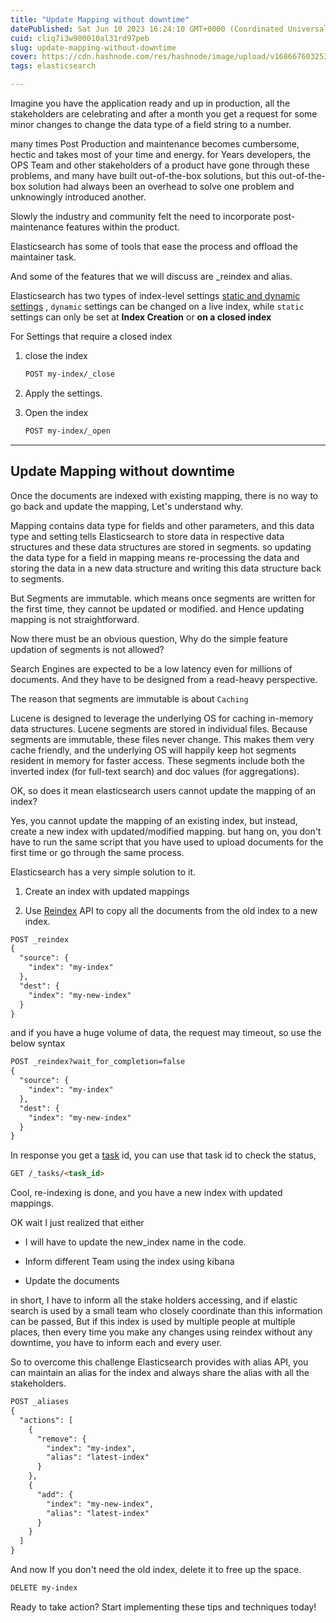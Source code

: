 ```yaml
---
title: "Update Mapping without downtime"
datePublished: Sat Jun 10 2023 16:24:10 GMT+0000 (Coordinated Universal Time)
cuid: cliq7i3w900010al31rd97peb
slug: update-mapping-without-downtime
cover: https://cdn.hashnode.com/res/hashnode/image/upload/v1686676032533/32676f0d-5cb2-48f0-b191-2f379f2b07e1.png
tags: elasticsearch

---
```


  
Imagine you have the application ready and up in production, all the stakeholders are celebrating and after a month you get a request for some minor changes to change the data type of a field string to a number.

many times Post Production and maintenance becomes cumbersome, hectic and takes most of your time and energy. for Years developers, the OPS Team and other stakeholders of a product have gone through these problems, and many have built out-of-the-box solutions, but this out-of-the-box solution had always been an overhead to solve one problem and unknowingly introduced another.

Slowly the industry and community felt the need to incorporate post-maintenance features within the product.

Elasticsearch has some of tools that ease the process and offload the maintainer task.

And some of the features that we will discuss are \_reindex and alias.

Elasticsearch has two types of index-level settings [static and dynamic settings](https://www.elastic.co/guide/en/elasticsearch/reference/master/index-modules.html#index-modules-settings) , `dynamic` settings can be changed on a live index, while `static` settings can only be set at **Index Creation** or **on a closed index**

For Settings that require a closed index

1. close the index
    
    ```markdown
    POST my-index/_close
    ```
    
2. Apply the settings.
    
3. Open the index
    
    ```markdown
    POST my-index/_open
    ```
    

---

## **Update Mapping without downtime**

Once the documents are indexed with existing mapping, there is no way to go back and update the mapping, Let's understand why.

Mapping contains data type for fields and other parameters, and this data type and setting tells Elasticsearch to store data in respective data structures and these data structures are stored in segments. so updating the data type for a field in mapping means re-processing the data and storing the data in a new data structure and writing this data structure back to segments.

But Segments are immutable. which means once segments are written for the first time, they cannot be updated or modified. and Hence updating mapping is not straightforward.

Now there must be an obvious question, Why do the simple feature updation of segments is not allowed?

Search Engines are expected to be a low latency even for millions of documents. And they have to be designed from a read-heavy perspective.

The reason that segments are immutable is about `Caching`

Lucene is designed to leverage the underlying OS for caching in-memory data structures. Lucene segments are stored in individual files. Because segments are immutable, these files never change. This makes them very cache friendly, and the underlying OS will happily keep hot segments resident in memory for faster access. These segments include both the inverted index (for full-text search) and doc values (for aggregations).

OK, so does it mean elasticsearch users cannot update the mapping of an index?

Yes, you cannot update the mapping of an existing index, but instead, create a new index with updated/modified mapping. but hang on, you don't have to run the same script that you have used to upload documents for the first time or go through the same process.

Elasticsearch has a very simple solution to it.

1. Create an index with updated mappings
    

1. Use [Reindex](https://www.elastic.co/guide/en/elasticsearch/reference/current/docs-reindex.html) API to copy all the documents from the old index to a new index.
    

```markdown
POST _reindex
{
  "source": {
    "index": "my-index"
  },
  "dest": {
    "index": "my-new-index"
  }
}
```

and if you have a huge volume of data, the request may timeout, so use the below syntax

```markdown
POST _reindex?wait_for_completion=false
{
  "source": {
    "index": "my-index"
  },
  "dest": {
    "index": "my-new-index"
  }
}
```

In response you get a [task](https://www.elastic.co/guide/en/elasticsearch/reference/current/tasks.html) id, you can use that task id to check the status,

```markdown
GET /_tasks/<task_id>
```

Cool, re-indexing is done, and you have a new index with updated mappings.

OK wait I just realized that either

* I will have to update the new\_index name in the code.
    
* Inform different Team using the index using kibana
    
* Update the documents
    

in short, I have to inform all the stake holders accessing, and if elastic search is used by a small team who closely coordinate than this information can be passed, But if this index is used by multiple people at multiple places, then every time you make any changes using reindex without any downtime, you have to inform each and every user.

So to overcome this challenge Elasticsearch provides with alias API, you can maintain an alias for the index and always share the alias with all the stakeholders.

```markdown
POST _aliases
{
  "actions": [
    {
      "remove": {
        "index": "my-index",
        "alias": "latest-index"
      }
    },
    {
      "add": {
        "index": "my-new-index",
        "alias": "latest-index"
      }
    }
  ]
}
```

And now If you don't need the old index, delete it to free up the space.

```markdown
DELETE my-index
```

Ready to take action? Start implementing these tips and techniques today!